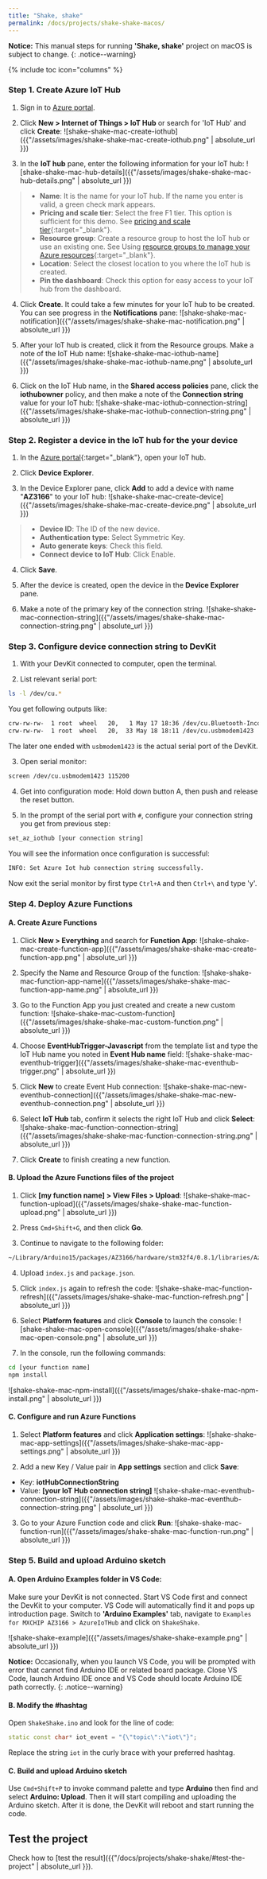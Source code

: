 ```yaml
---
title: "Shake, shake"
permalink: /docs/projects/shake-shake-macos/
---
```


**Notice:** This manual steps for running **'Shake, shake'** project on macOS is subject to change.
{: .notice--warning}

{% include toc icon="columns" %}

### Step 1. Create Azure IoT Hub

1. Sign in to [Azure portal](https://portal.azure.com/).

2. Click **New > Internet of Things > IoT Hub** or search for 'IoT Hub' and click **Create**:
 ![shake-shake-mac-create-iothub]({{"/assets/images/shake-shake-mac-create-iothub.png" | absolute_url }})

3. In the **IoT hub** pane, enter the following information for your IoT hub:
 ![shake-shake-mac-hub-details]({{"/assets/images/shake-shake-mac-hub-details.png" | absolute_url }})
 > * **Name**: It is the name for your IoT hub. If the name you enter is valid, a green check mark appears.
 > * **Pricing and scale tier**: Select the free F1 tier. This option is sufficient for this demo. See [pricing and scale tier](https://azure.microsoft.com/pricing/details/iot-hub/){:target="_blank"}.
 > * **Resource group**: Create a resource group to host the IoT hub or use an existing one. See Using [resource groups to manage your Azure resources](https://docs.microsoft.com/en-us/azure/azure-resource-manager/resource-group-portal){:target="_blank"}.
 > * **Location**: Select the closest location to you where the IoT hub is created.
 > * **Pin the dashboard**: Check this option for easy access to your IoT hub from the dashboard.

4. Click **Create**. It could take a few minutes for your IoT hub to be created. You can see progress in the **Notifications** pane:
 ![shake-shake-mac-notification]({{"/assets/images/shake-shake-mac-notification.png" | absolute_url }})

5. After your IoT hub is created, click it from the Resource groups. Make a note of the IoT Hub name:
 ![shake-shake-mac-iothub-name]({{"/assets/images/shake-shake-mac-iothub-name.png" | absolute_url }})

6. Click on the IoT Hub name, in the **Shared access policies** pane, click the **iothubowner** policy, and then make a note of the **Connection string** value for your IoT hub:
 ![shake-shake-mac-iothub-connection-string]({{"/assets/images/shake-shake-mac-iothub-connection-string.png" | absolute_url }})

### Step 2. Register a device in the IoT hub for the your device

1. In the [Azure portal](https://portal.azure.com/){:target="_blank"}, open your IoT hub.

2. Click **Device Explorer**.

3. In the Device Explorer pane, click **Add** to add a device with name "**AZ3166**" to your IoT hub:
 ![shake-shake-mac-create-device]({{"/assets/images/shake-shake-mac-create-device.png" | absolute_url }})
 > * **Device ID**: The ID of the new device.
 > * **Authentication type**: Select Symmetric Key.
 > * **Auto generate keys**: Check this field.
 > * **Connect device to IoT Hub**: Click Enable.

4. Click **Save**.

5. After the device is created, open the device in the **Device Explorer** pane.

6. Make a note of the primary key of the connection string.
 ![shake-shake-mac-connection-string]({{"/assets/images/shake-shake-mac-connection-string.png" | absolute_url }})

### Step 3. Configure device connection string to DevKit

1. With your DevKit connected to computer, open the terminal.

2. List relevant serial port:
 ```bash
 ls -l /dev/cu.*
 ```
 You get following outputs like:
 ```bash
 crw-rw-rw-  1 root  wheel   20,   1 May 17 18:36 /dev/cu.Bluetooth-Incoming-Port
 crw-rw-rw-  1 root  wheel   20,  33 May 18 18:11 /dev/cu.usbmodem1423
 ```
 The later one ended with `usbmodem1423` is the actual serial port of the DevKit.

3. Open serial monitor:
 ```bash
 screen /dev/cu.usbmodem1423 115200
 ```

4. Get into configuration mode:
 Hold down button A, then push and release the reset button.

5. In the prompt of the serial port with `#`, configure your connection string you get from previous step:
 ```bash
 set_az_iothub [your connection string]
 ```
 You will see the information once configuration is successful:
 ```bash
 INFO: Set Azure Iot hub connection string successfully.
 ```
 Now exit the serial monitor by first type `Ctrl+A` and then `Ctrl+\` and type 'y'.

### Step 4. Deploy Azure Functions

#### A. Create Azure Functions

1. Click **New > Everything** and search for **Function App**:
 ![shake-shake-mac-create-function-app]({{"/assets/images/shake-shake-mac-create-function-app.png" | absolute_url }})

2. Specify the Name and Resource Group of the function:
 ![shake-shake-mac-function-app-name]({{"/assets/images/shake-shake-mac-function-app-name.png" | absolute_url }})

3. Go to the Function App you just created and create a new custom function:
 ![shake-shake-mac-custom-function]({{"/assets/images/shake-shake-mac-custom-function.png" | absolute_url }})

4. Choose **EventHubTrigger-Javascript** from the template list and type the IoT Hub name you noted in **Event Hub name** field:
 ![shake-shake-mac-eventhub-trigger]({{"/assets/images/shake-shake-mac-eventhub-trigger.png" | absolute_url }})

5. Click **New** to create Event Hub connection:
 ![shake-shake-mac-new-eventhub-connection]({{"/assets/images/shake-shake-mac-new-eventhub-connection.png" | absolute_url }})

6. Select **IoT Hub** tab, confirm it selects the right IoT Hub and click **Select**:
 ![shake-shake-mac-function-connection-string]({{"/assets/images/shake-shake-mac-function-connection-string.png" | absolute_url }})

7. Click **Create** to finish creating a new function.

#### B. Upload the Azure Functions files of the project

1. Click **[my function name] > View Files > Upload**:
 ![shake-shake-mac-function-upload]({{"/assets/images/shake-shake-mac-function-upload.png" | absolute_url }})

2. Press `Cmd+Shift+G`, and then click **Go**.

3. Continue to navigate to the following folder:
 ```bash
 ~/Library/Arduino15/packages/AZ3166/hardware/stm32f4/0.8.1/libraries/AzureIotHub/examples/ShakeShake/azureFunction
 ```
4. Upload `index.js` and `package.json`.

5. Click `index.js` again to refresh the code:
 ![shake-shake-mac-function-refresh]({{"/assets/images/shake-shake-mac-function-refresh.png" | absolute_url }})

6. Select **Platform features** and click **Console** to launch the console:
 ![shake-shake-mac-open-console]({{"/assets/images/shake-shake-mac-open-console.png" | absolute_url }})

7. In the console, run the following commands:
 ```bash
 cd [your function name]
 npm install
 ```
 ![shake-shake-mac-npm-install]({{"/assets/images/shake-shake-mac-npm-install.png" | absolute_url }})

#### C. Configure and run Azure Functions

1. Select **Platform features** and click **Application settings**:
 ![shake-shake-mac-app-settings]({{"/assets/images/shake-shake-mac-app-settings.png" | absolute_url }})

2. Add a new Key / Value pair in **App settings** section and click **Save**:
 - Key: **iotHubConnectionString**
 - Value: **[your IoT Hub connection string]**
 ![shake-shake-mac-eventhub-connection-string]({{"/assets/images/shake-shake-mac-eventhub-connection-string.png" | absolute_url }})

3. Go to your Azure Function code and click **Run**:
 ![shake-shake-mac-function-run]({{"/assets/images/shake-shake-mac-function-run.png" | absolute_url }})

### Step 5. Build and upload Arduino sketch

#### A. Open Arduino Examples folder in VS Code:

Make sure your DevKit is not connected. Start VS Code first and connect the DevKit to your computer. VS Code will automatically find it and pops up introduction page. Switch to **'Arduino Examples'** tab, navigate to `Examples for MXCHIP AZ3166 > AzureIoTHub` and click on `ShakeShake`.

![shake-shake-example]({{"/assets/images/shake-shake-example.png" | absolute_url }})

**Notice:** Occasionally, when you launch VS Code, you will be prompted with error that cannot find Arduino IDE or related board package. Close VS Code, launch Arduino IDE once and VS Code should locate Arduino IDE path correctly.
{: .notice--warning}

#### B. Modify the #hashtag

Open `ShakeShake.ino` and look for the line of code:

```cpp
static const char* iot_event = "{\"topic\":\"iot\"}";
```

Replace the string `iot` in the curly brace with your preferred hashtag.

#### C. Build and upload Arduino sketch

Use `Cmd+Shift+P` to invoke command palette and type **Arduino** then find and select **Arduino: Upload**. Then it will start compiling and uploading the Arduino sketch. After it is done, the DevKit will reboot and start running the code.

## Test the project

Check how to [test the result]({{"/docs/projects/shake-shake/#test-the-project" | absolute_url }}).